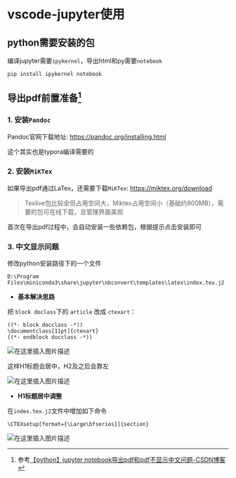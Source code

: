# vscode-jupyter使用

## python需要安装的包

编译jupyter需要`ipykernel`，导出html和py需要`notebook`

```powershell
pip install ipykernel notebook
```

## 导出pdf前置准备[^1]

### 1. 安装`Pandoc`

Pandoc官网下载地址: https://pandoc.org/installing.html

这个其实也是typora编译需要的

### 2. 安装`MiKTex`

如果导出pdf通过LaTex，还需要下载`MiKTex`: https://miktex.org/download

> Texlive包比较全但占用空间大，Miktex占用空间小（基础约800MB），需要的包可在线下载，且管理界面美观

首次在导出pdf过程中，会自动安装一些依赖包，根据提示点击安装即可

### 3. 中文显示问题

修改python安装路径下的一个文件

```
D:\Program Files\miniconda3\share\jupyter\nbconvert\templates\latex\index.tex.j2
```

- **基本解决思路**

把 `block doclass`下的 `article` 改成 `ctexart`：

```jinja2
((*- block docclass -*))
\documentclass[11pt]{ctexart}
((*- endblock docclass -*))
```

![在这里插入图片描述](https://img-blog.csdnimg.cn/651704c696924e70b4ffbdee402e1d14.png)

这样H1标题会居中，H2及之后会靠左

![在这里插入图片描述](https://img-blog.csdnimg.cn/8324e4139e1b44a4b2578d8a57faa687.png)

- **H1标题居中调整**

在`index.tex.j2`文件中增加如下命令

```
\CTEXsetup[format={\Large\bfseries}]{section}
```

![在这里插入图片描述](https://img-blog.csdnimg.cn/2fcdc224ab9d4c90980a082210548ff2.png)





[^1]: 参考[【python】jupyter notebook导出pdf和pdf不显示中文问题-CSDN博客](https://blog.csdn.net/sinat_32872729/article/details/132445344)